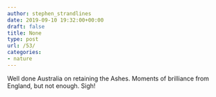 ```yaml
---
author: stephen_strandlines
date: 2019-09-10 19:32:00+00:00
draft: false
title: None
type: post
url: /53/
categories:
- nature
---
```





Well done Australia on retaining the Ashes. Moments of brilliance from England, but not enough. Sigh!



